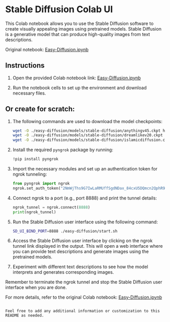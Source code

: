 
# Stable Diffusion Colab UI

This Colab notebook allows you to use the Stable Diffusion software to create visually appealing images using pretrained models. Stable Diffusion is a generative model that can produce high-quality images from text descriptions.

Original notebook: [Easy-Diffusion.ipynb](https://colab.research.google.com/drive/1azbWcuk5Bs-IF4Hbv7UouNClj2amo8an)

## Instructions

1. Open the provided Colab notebook link: [Easy-Diffusion.ipynb](https://colab.research.google.com/drive/1azbWcuk5Bs-IF4Hbv7UouNClj2amo8an)

2. Run the notebook cells to set up the environment and download necessary files.

## Or create for scratch:

1. The following commands are used to download the model checkpoints:
   ```bash
   wget -O ./easy-diffusion/models/stable-diffusion/anythingv45.ckpt https://huggingface.co/andite/anything-v4.0/resolve/main/anything-v4.5.ckpt
   wget -O ./easy-diffusion/models/stable-diffusion/dreamlikev20.ckpt https://huggingface.co/dreamlike-art/dreamlike-photoreal-2.0/resolve/main/dreamlike-photoreal-2.0.ckpt
   wget -O ./easy-diffusion/models/stable-diffusion/islamicdiffusion.ckpt https://huggingface.co/Falah/islamicdiffusion/blob/main/islamicdiffusion.ckpt
   ```

2. Install the required `pyngrok` package by running:
   ```bash
   !pip install pyngrok
   ```

3. Import the necessary modules and set up an authentication token for ngrok tunneling:
   ```python
   from pyngrok import ngrok
   ngrok.set_auth_token("2NmWjThs9G7IwLaRMUffSgdNDax_84cxU5DQmcn2QphR9ULCk")
   ```

4. Connect ngrok to a port (e.g., port 8888) and print the tunnel details:
   ```python
   ngrok_tunnel = ngrok.connect(8888)
   print(ngrok_tunnel)
   ```

5. Run the Stable Diffusion user interface using the following command:
   ```bash
   SD_UI_BIND_PORT=8888 ./easy-diffusion/start.sh
   ```

6. Access the Stable Diffusion user interface by clicking on the ngrok tunnel link displayed in the output. This will open a web interface where you can provide text descriptions and generate images using the pretrained models.

7. Experiment with different text descriptions to see how the model interprets and generates corresponding images.

Remember to terminate the ngrok tunnel and stop the Stable Diffusion user interface when you are done.

For more details, refer to the original Colab notebook: [Easy-Diffusion.ipynb](https://colab.research.google.com/drive/1azbWcuk5Bs-IF4Hbv7UouNClj2amo8an)
```

Feel free to add any additional information or customization to this README as needed.

